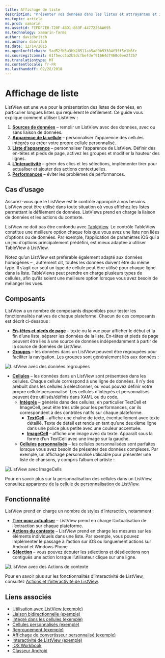 ```yaml
---
title: Affichage de liste
description: "Présenter vos données dans les listes et attrayantes et interactives."
ms.topic: article
ms.prod: xamarin
ms.assetid: FEFDF7E0-720F-4BD1-863F-4477226AA695
ms.technology: xamarin-forms
author: davidbritch
ms.author: dabritch
ms.date: 12/14/2015
ms.openlocfilehash: 5ad52fb3a3bb28511ab5a80b93304f3ff5e1b6fc
ms.sourcegitcommit: 61f5ecc5a2b5dcfbefdef91664d7460c0ee2f357
ms.translationtype: MT
ms.contentlocale: fr-FR
ms.lasthandoff: 02/28/2018
---
```

# <a name="listview"></a>Affichage de liste

ListView est une vue pour la présentation des listes de données, en particulier longues listes qui requièrent le défilement. Ce guide vous explique comment utiliser ListView :

1. **[Sources de données](data-and-databinding.md)**  &ndash; remplir un ListView avec des données, avec ou sans liaison de données.
2. **[Apparence de la cellule](customizing-cell-appearance.md)**  &ndash; personnaliser l’apparence des cellules intégrés ou créer votre propre cellule personnalisé.
3. **[Liste d’apparence](customizing-list-appearance.md)**  &ndash; personnaliser l’apparence de ListView. Définir des en-têtes et pieds de page, activez les groupes et modifier la hauteur des lignes.
4. **[L’interactivité](interactivity.md)**  &ndash; gérer des clics et les sélections, implémenter tirer pour actualiser et ajouter des actions contextuelles.
5. **[Performances](performance.md)**  &ndash; éviter les problèmes de performances.

## <a name="use-cases"></a>Cas d’usage
Assurez-vous que le ListView est le contrôle approprié à vos besoins. ListView peut être utilisé dans toute situation où vous affichez les listes permettant le défilement de données. ListViews prend en charge la liaison de données et les actions du contexte.

ListView ne doit pas être confondu avec [TableView](~/xamarin-forms/user-interface/tableview.md). Le contrôle TableView constitue une meilleure option chaque fois que vous avez une liste non liées d’options ou de données. Par exemple, l’application de paramètres iOS qui a un jeu d’options principalement prédéfini, est mieux adaptée à utiliser TableView à ListView.

Notez qu’un ListView est préférable également adapté aux données homogènes &ndash; , autrement dit, toutes les données doivent être du même type. Il s’agit car seul un type de cellule peut être utilisé pour chaque ligne dans la liste. TableViews peut prendre en charge plusieurs types de cellules, afin qu’ils soient une meilleure option lorsque vous avez besoin de mélanger les vues.


## <a name="components"></a>Composants
ListView a un nombre de composants disponibles pour tester les fonctionnalités natives de chaque plateforme. Chacun de ces composants est décrit ci-dessous :

- **[En-têtes et pieds de page](customizing-list-appearance.md#Headers_and_Footers)**  &ndash; texte ou la vue pour afficher le début et la fin d’une liste, séparer les données de la liste. En-têtes et pieds de page peuvent être liés à une source de données indépendamment à partir de la source de données de ListView.
- **[Groupes](customizing-list-appearance.md#Grouping)**  &ndash; les données dans un ListView peuvent être regroupées pour faciliter la navigation. Les groupes sont généralement liés aux données :

![](images/grouping-depth.png "ListView avec des données regroupées")

- **[Cellules](customizing-cell-appearance.md)**  &ndash; les données dans un ListView sont présentées dans les cellules. Chaque cellule correspond à une ligne de données. Il n’y des arebuilt dans les cellules à sélectionner, ou vous pouvez définir votre propre cellule personnalisé. Les cellules d’intégrés et personnalisés peuvent être utilisés/définis dans XAML ou du code.
  - **[Intégrés](customizing-cell-appearance.md#Built_in_Cells)**  &ndash; générés dans des cellules, en particulier TextCell et ImageCell, peut être très utile pour les performances, car ils correspondent à des contrôles natifs sur chaque plateforme.
    - **[TextCell](customizing-cell-appearance.md#TextCell)**  &ndash; affiche une chaîne de texte, éventuellement avec texte détaillé. Texte de détail est rendu en tant qu’une deuxième ligne dans une police plus petite avec une couleur accentuée.
    - **[ImageCell](customizing-cell-appearance.md#ImageCell)**  &ndash; affiche une image avec du texte. Apparaît sous la forme d’un TextCell avec une image sur la gauche.
  - **[Cellules personnalisés](customizing-cell-appearance.md#customcells)**  &ndash; les cellules personnalisées sont parfaites lorsque vous avez besoin de présenter des données complexes. Par exemple, un affichage personnalisé utilisable pour présenter une liste de chansons, y compris l’album et artiste :

![](images/image-cell-default.png "ListView avec ImageCells")

Pour en savoir plus sur la personnalisation des cellules dans un ListView, consultez [apparence de la cellule de personnalisation de ListView](customizing-cell-appearance.md).

## <a name="functionality"></a>Fonctionnalité
ListView prend en charge un nombre de styles d’interaction, notamment :

- **[Tirer pour actualiser](interactivity.md#Pull_to_Refresh)**  &ndash; ListView prend en charge l’actualisation de l’extraction sur chaque plateforme.
- **[Actions du contexte](interactivity.md#Context_Actions)**  &ndash; ListView prend en charge les mesures sur les éléments individuels dans une liste. Par exemple, vous pouvez implémenter le passage à l’action sur iOS ou longuement actions sur Android et Windows Phone.
- **[Sélection](interactivity.md#selectiontaps)**  &ndash; vous pouvez écouter les sélections et désélections non contiguës une action lorsque l’utilisateur clique sur une ligne.

![](images/context-default.png "ListView avec des Actions de contexte")

Pour en savoir plus sur les fonctionnalités d’interactivité de ListView, consultez [Actions et l’interactivité de ListView](interactivity.md).


## <a name="related-links"></a>Liens associés

- [Utilisation avec ListView (exemple)](https://developer.xamarin.com/samples/WorkingWithListview)
- [Liaison bidirectionnelle (exemple)](https://developer.xamarin.com/samples/xamarin-forms/UserInterface/ListView/SwitchEntryTwoBinding)
- [Intégré dans les cellules (exemple)](https://developer.xamarin.com/samples/xamarin-forms/UserInterface/ListView/BuiltInCells)
- [Cellules personnalisés (exemple)](https://developer.xamarin.com/samples/xamarin-forms/UserInterface/ListView/CustomCells)
- [Regroupement (exemple)](https://developer.xamarin.com/samples/xamarin-forms/UserInterface/ListView/Grouping)
- [Affichage de convertisseur personnalisé (exemple)](https://developer.xamarin.com/samples/xamarin-forms/UserInterface/ListView/WorkingWithListviewNative)
- [Interactivité de ListView (exemple)](https://developer.xamarin.com/samples/xamarin-forms/UserInterface/ListView/interactivity)
- [iOS Workbook](https://developer.xamarin.com/workbooks/xamarin-forms/user-interface/listview/ListView-ios.workbook)
- [Classeur Android](https://developer.xamarin.com/workbooks/xamarin-forms/user-interface/listview/ListView-android.workbook)
